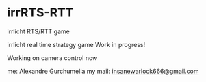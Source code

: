 # irrRTS-RTT
irrlicht RTS/RTT game

irrlicht real time strategy game
Work in progress!

Working on camera control now

me: Alexandre Gurchumelia
my mail: insanewarlock666@gmail.com
